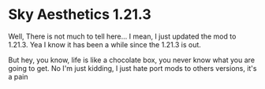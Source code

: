 # Sky Aesthetics 1.21.3 

Well, There is not much to tell here...
I mean, I just updated the mod to 1.21.3. Yea I know it has been a while since the 1.21.3 is out.

But hey, you know, life is like a chocolate box, you never know what you are going to get.
No I'm just kidding, I just hate port mods to others versions, it's a pain